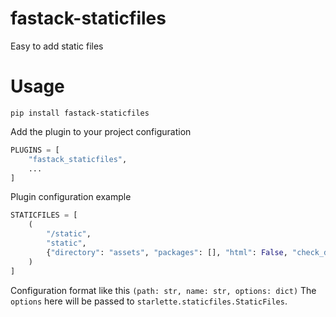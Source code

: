 # fastack-staticfiles

Easy to add static files

# Usage

```
pip install fastack-staticfiles
```

Add the plugin to your project configuration

```py
PLUGINS = [
    "fastack_staticfiles",
    ...
]
```

Plugin configuration example

```py
STATICFILES = [
    (
        "/static",
        "static",
        {"directory": "assets", "packages": [], "html": False, "check_dir": True},
    )
]
```

Configuration format like this `(path: str, name: str, options: dict)`
The `options` here will be passed to `starlette.staticfiles.StaticFiles`.
